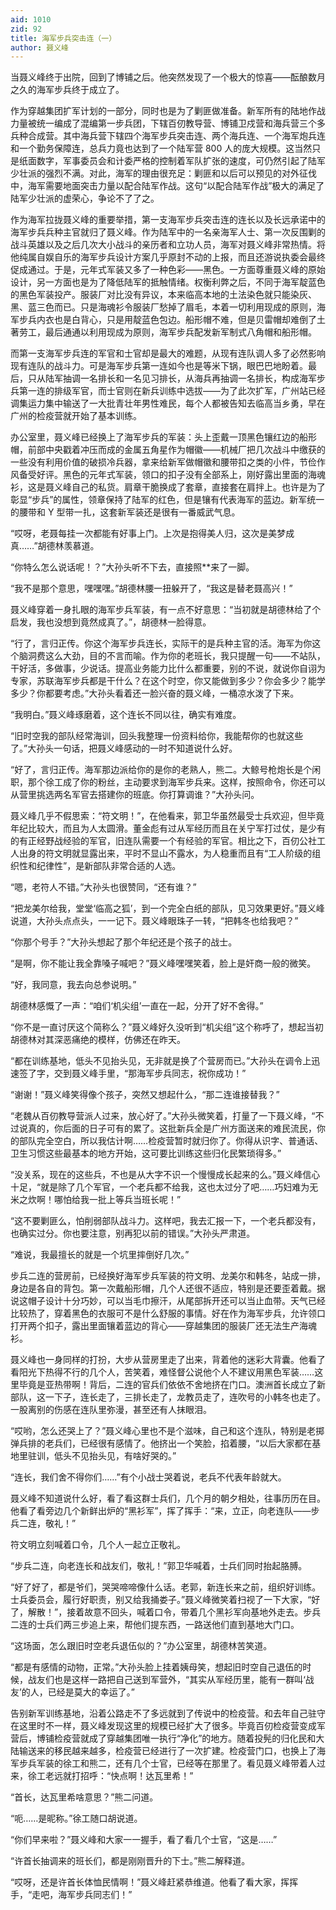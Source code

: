 ```yaml
---
aid: 1010
zid: 92
title: 海军步兵突击连（一）
author: 聂义峰
---
```


当聂义峰终于出院，回到了博铺之后。他突然发现了一个极大的惊喜——酝酿数月之久的海军步兵终于成立了。

作为穿越集团扩军计划的一部分，同时也是为了剿匪做准备。新军所有的陆地作战力量被统一编成了混编第一步兵团，下辖百仞教导营、博铺卫戍营和海兵营三个多兵种合成营。其中海兵营下辖四个海军步兵突击连、两个海兵连、一个海军炮兵连和一个勤务保障连，总兵力竟也达到了一个陆军营 800 人的庞大规模。这当然只是纸面数字，军事委员会和计委严格的控制着军队扩张的速度，可仍然引起了陆军少壮派的强烈不满。对此，海军的理由很充足：剿匪和以后可以预见的对外征伐中，海军需要地面突击力量以配合陆军作战。这句“以配合陆军作战”极大的满足了陆军少壮派的虚荣心，争论不了了之。

作为海军拉拢聂义峰的重要举措，第一支海军步兵突击连的连长以及长远承诺中的海军步兵兵种主官就归了聂义峰。作为陆军中的一名亲海军人士、第一次反围剿的战斗英雄以及之后几次大小战斗的亲历者和立功人员，海军对聂义峰非常热情。将他纯属自娱自乐的海军步兵设计方案几乎原封不动的上报，而且还游说执委会最终促成通过。于是，元年式军装又多了一种色彩——黑色。一方面尊重聂义峰的原始设计，另一方面也是为了降低陆军的抵触情绪。权衡利弊之后，不同于海军靛蓝色的黑色军装投产。服装厂对比没有异议，本来临高本地的土法染色就只能染灰、黑、蓝三色而已。只是海魂衫令服装厂愁掉了眉毛，本着一切利用现成的原则，海军步兵内衣也是白背心，只是用靛蓝色包边。船形帽不难，但是贝雷帽却难倒了土著劳工，最后通通以利用现成为原则，海军步兵配发新军制式八角帽和船形帽。

而第一支海军步兵连的军官和士官却是最大的难题，从现有连队调人多了必然影响现有连队的战斗力。可是海军步兵第一连如今也是等米下锅，眼巴巴地盼着。最后，只从陆军抽调一名排长和一名见习排长，从海兵再抽调一名排长，构成海军步兵第一连的排级军官，而士官则在新兵训练中选拔——为了此次扩军，广州站已经调集运力集中输送了一大批青壮年男性难民，每个人都被告知去临高当乡勇，早在广州的检疫营就开始了基本训练。

办公室里，聂义峰已经换上了海军步兵的军装：头上歪戴一顶黑色镶红边的船形帽，前部中央戳着冲压而成的金属五角星作为帽徽——机械厂把几次战斗中缴获的一些没有利用价值的破损冷兵器，拿来给新军做帽徽和腰带扣之类的小件，节俭作风备受好评。黑色的元年式军装，领口的扣子没有全部系上，刚好露出里面的海魂衫，这是聂义峰自己的私货。肩章干脆换成了套章，直接套在肩拌上。也许是为了彰显“步兵”的属性，领章保持了陆军的红色，但是镶有代表海军的蓝边。新军统一的腰带和 Y 型带一扎，这套新军装还是很有一番威武气息。

“哎呀，老聂每挂一次都能有好事上门。上次是抱得美人归，这次是美梦成真……”胡德林羡慕道。

“你特么怎么说话呢！？”大孙头听不下去，直接照\*\*来了一脚。

“我不是那个意思，嘿嘿嘿。”胡德林腰一扭躲开了，“我这是替老聂高兴！”

聂义峰穿着一身扎眼的海军步兵军装，有一点不好意思：“当初就是胡德林给了个启发，我也没想到竟然成真了。”，胡德林一脸得意。

“行了，言归正传。你这个海军步兵连长，实际干的是兵种主官的活。海军为你这个脑洞费这么大劲，目的不言而喻。作为你的老班长，我只提醒一句——不站队，干好活，多做事，少说话。提高业务能力比什么都重要，别的不说，就说你自诩为专家，苏联海军步兵都是干什么？在这个时空，你又能做到多少？你会多少？能学多少？你都要考虑。”大孙头看着还一脸兴奋的聂义峰，一桶凉水泼了下来。

“我明白。”聂义峰琢磨着，这个连长不同以往，确实有难度。

“旧时空我的部队经常海训，回头我整理一份资料给你，我能帮你的也就这些了。”大孙头一句话，把聂义峰感动的一时不知道说什么好。

“好了，言归正传。海军那边派给你的是你的老熟人，熊二。大鲸号枪炮长是个闲职，那个徐工成了你的粉丝，主动要求到海军步兵来。这样，按照命令，你还可以从营里挑选两名军官去搭建你的班底。你打算调谁？”大孙头问。

聂义峰几乎不假思索：“符文明！”，在他看来，郭卫华虽然最受士兵欢迎，但毕竟年纪比较大，而且为人太圆滑。董金彪有过从军经历而且在关宁军打过仗，是少有的有正经野战经验的军官，旧连队需要一个有经验的军官。相比之下，百仞公社工人出身的符文明就显露出来，平时不显山不露水，为人稳重而且有“工人阶级的组织性和纪律性”，是新部队非常合适的人选。

“嗯，老符人不错。”大孙头也很赞同，“还有谁？”

“把龙美尔给我，堂堂‘临高之狐’，到一个完全白纸的部队，见习效果更好。”聂义峰说道，大孙头点点头，一一记下。聂义峰眼珠子一转，“把韩冬也给我吧？”

“你那个号手？”大孙头想起了那个年纪还是个孩子的战士。

“是啊，你不能让我全靠嗓子喊吧？”聂义峰嘿嘿笑着，脸上是奸商一般的微笑。

“好，我同意，我去向总参说明。”

胡德林感慨了一声：“咱们‘机尖组’一直在一起，分开了好不舍得。”

“你不是一直讨厌这个简称么？”聂义峰好久没听到“机尖组”这个称呼了，想起当初胡德林对其深恶痛绝的模样，仿佛还在昨天。

“都在训练基地，低头不见抬头见，无非就是换了个营房而已。”大孙头在调令上迅速签了字，交到聂义峰手里，“那海军步兵同志，祝你成功！”

“谢谢！”聂义峰笑得像个孩子，突然又想起什么，“那二连谁接替我？”

“老魏从百仞教导营派人过来，放心好了。”大孙头微笑着，打量了一下聂义峰，“不过说真的，你后面的日子可有的累了。这批新兵全是广州方面送来的难民流民，你的部队完全空白，所以我估计啊……检疫营暂时就归你了。你得从识字、普通话、卫生习惯这些最基本的地方开始，这可要比训练这些归化民繁琐得多。”

“没关系，现在的这些兵，不也是从大字不识一个慢慢成长起来的么。”聂义峰信心十足，“就是除了几个军官，一个老兵都不给我，这也太过分了吧……巧妇难为无米之炊啊！哪怕给我一批上等兵当班长呢！”

“这不要剿匪么，怕削弱部队战斗力。这样吧，我去汇报一下，一个老兵都没有，也确实过分。你也要注意，别再犯以前的错误。”大孙头严肃道。

“难说，我最擅长的就是一个坑里摔倒好几次。”

步兵二连的营房前，已经换好海军步兵军装的符文明、龙美尔和韩冬，站成一排，身边是各自的背包。第一次戴船形帽，几个人还很不适应，特别是还要歪着戴。据说这帽子设计十分巧妙，可以当毛巾擦汗，从尾部拆开还可以当止血带。天气已经比较热了，穿着黑色的衣服可不是什么舒服的事情。好在作为海军步兵，允许领口打开两个扣子，露出里面镶着蓝边的背心——穿越集团的服装厂还无法生产海魂衫。

聂义峰也一身同样的打扮，大步从营房里走了出来，背着他的迷彩大背囊。他看了看阳光下热得不行的几个人，苦笑着，难怪督公说他个人不建议用黑色军装……这里毕竟是亚热带啊！背后，二连的官兵们依依不舍地挤在门口。澳洲首长成立了新部队，这一下子，连长走了，三排长走了，龙教员走了，连吹号的小韩冬也走了。一股离别的伤感在连队里弥漫，甚至还有人抹眼泪。

“哎哟，怎么还哭上了？”聂义峰心里也不是个滋味，自己和这个连队，特别是老掷弹兵排的老兵们，已经很有感情了。他挤出一个笑脸，掐着腰，“以后大家都在基地里驻训，低头不见抬头见，有啥好哭的。”

“连长，我们舍不得你们……”有个小战士哭着说，老兵不代表年龄就大。

聂义峰不知道说什么好，看了看这群士兵们，几个月的朝夕相处，往事历历在目。他看了看旁边几个新鲜出炉的“黑衫军”，挥了挥手：“来，立正，向老连队——步兵二连，敬礼！”

符文明立刻喊着口令，几个人一起立正敬礼。

“步兵二连，向老连长和战友们，敬礼！”郭卫华喊着，士兵们同时抬起胳膊。

“好了好了，都是爷们，哭哭啼啼像什么话。老郭，新连长来之前，组织好训练。士兵委员会，履行好职责，别又给我捅娄子。”聂义峰微笑着扫视了一下大家，“好了，解散！”，接着故意不回头，喊着口令，带着几个黑衫军向基地外走去。步兵二连的士兵们两三步追上来，帮他们提东西，一路送他们直到基地大门口。

“这场面，怎么跟旧时空老兵退伍似的？”办公室里，胡德林苦笑道。

“都是有感情的动物，正常。”大孙头脸上挂着姨母笑，想起旧时空自己退伍的时候，战友们也是这样一路把自己送到军营外，“其实从军经历里，能有一群叫‘战友’的人，已经是莫大的幸运了。”

告别新军训练基地，沿着公路走不了多远就到了传说中的检疫营。和去年自己驻守在这里时不一样，聂义峰发现这里的规模已经扩大了很多。毕竟百仞检疫营变成军营后，博铺检疫营就成了穿越集团唯一执行“净化”的地方。随着投髡的归化民和大陆输送来的移民越来越多，检疫营已经进行了一次扩建。检疫营门口，也换上了海军步兵军装的徐工和熊二，还有几个士官，已经等在那里了。看见聂义峰带着人过来，徐工老远就打招呼：“快点啊！达瓦里希！”

“首长，达瓦里希啥意思？”熊二问道。

“呃……是昵称。”徐工随口胡说道。

“你们早来啦？”聂义峰和大家一一握手，看了看几个士官，“这是……”

“许首长抽调来的班长们，都是刚刚晋升的下士。”熊二解释道。

“哎呀，还是许首长体恤民情啊！”聂义峰赶紧恭维道。他看了看大家，挥挥手，“走吧，海军步兵同志们！”
